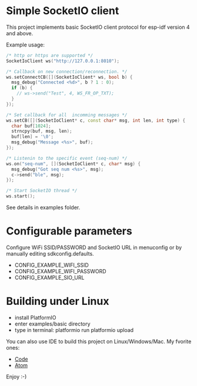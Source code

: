 # Simple SocketIO client
This project implements basic SocketIO client protocol for esp-idf version 4 and above.

Example usage:
```cpp
/* http or https are supported */
SocketIoClient ws("http://127.0.0.1:8010");

/* Callback on new connection/reconnection. */
ws.setConnectCB([](SocketIoClient* ws, bool b) {
  msg_debug("Connected <%d>", b ? 1 : 0);
  if (b) {
    // ws->send("Test", 4, WS_FR_OP_TXT);
  }
});

/* Set callback for all  incomming messages */
ws.setCB([](SocketIoClient* c, const char* msg, int len, int type) {
  char buf[1024];
  strncpy(buf, msg, len);
  buf[len] = '\0';
  msg_debug("Message <%s>", buf);
});

/* Listenin to the specific event (seq-num) */
ws.on("seq-num", [](SocketIoClient* c, char* msg) {
  msg_debug("Got seq num <%s>", msg);
  c->send("ble", msg);
});

/* Start SocketIO thread */
ws.start();
```

See details in examples folder.

# Configurable parameters
Configure WiFi SSID/PASSWORD and SocketIO URL in menuconfig or by manually editing sdkconfig.defaults.

* CONFIG_EXAMPLE_WIFI_SSID
* CONFIG_EXAMPLE_WIFI_PASSWORD
* CONFIG_EXAMPLE_SIO_URL

# Building under Linux
* install PlatformIO
* enter examples/basic directory
* type in terminal:
  platformio run
  platformio upload

You can also use IDE to build this project on Linux/Windows/Mac. My fvorite ones:
* [Code](https://code.visualstudio.com/) 
* [Atom](https://atom.io/)

Enjoy :-)
